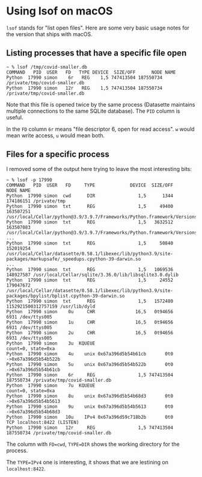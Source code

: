 # Using lsof on macOS

`lsof` stands for "list open files". Here are some very basic usage notes for the version that ships with macOS.

## Listing processes that have a specific file open
```
~ % lsof /tmp/covid-smaller.db
COMMAND   PID  USER   FD   TYPE DEVICE  SIZE/OFF      NODE NAME
Python  17990 simon    6r   REG    1,5 747413504 187550734 /private/tmp/covid-smaller.db
Python  17990 simon   12r   REG    1,5 747413504 187550734 /private/tmp/covid-smaller.db
```
Note that this file is opened twice by the same process (Datasette maintains multiple connections to the same SQLite database). The `PID` column is useful.

In the `FD` column `6r` means "file descriptor 6, open for read access". `w` would mean write access, `u` would mean both.

## Files for a specific process

I removed some of the output here trying to leave the most interesting bits:

```
~ % lsof -p 17990
COMMAND   PID  USER   FD     TYPE             DEVICE  SIZE/OFF                NODE NAME
Python  17990 simon  cwd      DIR                1,5      1344           174186151 /private/tmp
Python  17990 simon  txt      REG                1,5     49400           163507251 /usr/local/Cellar/python@3.9/3.9.7/Frameworks/Python.framework/Versions/3.9/Resources/Python.app/Contents/MacOS/Python
Python  17990 simon  txt      REG                1,5   3632512           163507083 /usr/local/Cellar/python@3.9/3.9.7/Frameworks/Python.framework/Versions/3.9/Python
...
Python  17990 simon  txt      REG                1,5     50840           152019254 /usr/local/Cellar/datasette/0.58.1/libexec/lib/python3.9/site-packages/markupsafe/_speedups.cpython-39-darwin.so
...
Python  17990 simon  txt      REG                1,5   1069536           148927587 /usr/local/Cellar/sqlite/3.36.0/lib/libsqlite3.0.dylib
Python  17990 simon  txt      REG                1,5     24552           179047672 /usr/local/Cellar/datasette/0.58.1/libexec/lib/python3.9/site-packages/bpylist/bplist.cpython-39-darwin.so
Python  17990 simon  txt      REG                1,5   1572480 1152921500312757159 /usr/lib/dyld
Python  17990 simon    0u     CHR               16,5   0t94656                6931 /dev/ttys005
Python  17990 simon    1u     CHR               16,5   0t94656                6931 /dev/ttys005
Python  17990 simon    2u     CHR               16,5   0t94656                6931 /dev/ttys005
Python  17990 simon    3u  KQUEUE                                                  count=0, state=0xa
Python  17990 simon    4u    unix 0x67a396d5b54b61cb       0t0                     ->0x67a396d5b54b522b
Python  17990 simon    5u    unix 0x67a396d5b54b522b       0t0                     ->0x67a396d5b54b61cb
Python  17990 simon    6r     REG                1,5 747413504           187550734 /private/tmp/covid-smaller.db
Python  17990 simon    7u  KQUEUE                                                  count=0, state=0xa
Python  17990 simon    8u    unix 0x67a396d5b54b68d3       0t0                     ->0x67a396d5b54b5613
Python  17990 simon    9u    unix 0x67a396d5b54b5613       0t0                     ->0x67a396d5b54b68d3
Python  17990 simon   10u    IPv4 0x67a396d59c718b2b       0t0                 TCP localhost:8422 (LISTEN)
Python  17990 simon   12r     REG                1,5 747413504           187550734 /private/tmp/covid-smaller.db
```
The column with `FD=cwd`, `TYPE=DIR` shows the working directory for the process.

The `TYPE=IPv4` one is interesting, it shows that we are lestining on `localhost:8422`.
